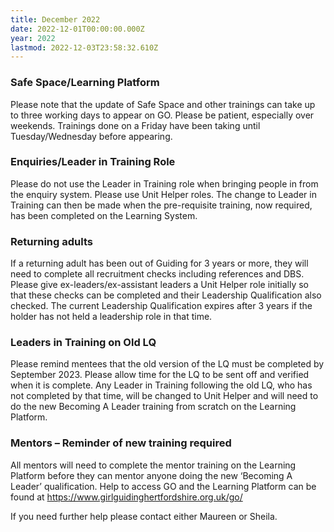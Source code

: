 ```yaml
---
title: December 2022
date: 2022-12-01T00:00:00.000Z
year: 2022
lastmod: 2022-12-03T23:58:32.610Z
---
```

### Safe Space/Learning Platform

Please note that the update of Safe Space and other trainings can take up to three working days to appear on GO. Please be patient, especially over weekends. Trainings done on a Friday have been taking until Tuesday/Wednesday before appearing.

### Enquiries/Leader in Training Role

Please do not use the Leader in Training role when bringing people in from the enquiry system. Please use Unit Helper roles. The change to Leader in Training can then be made when the pre-requisite training, now required, has been completed on the Learning System.

### Returning adults

If a returning adult has been out of Guiding for 3 years or more, they will need to complete all recruitment checks including references and DBS. Please give ex-leaders/ex-assistant leaders a Unit Helper role initially so that these checks can be completed and their Leadership Qualification also checked. The current Leadership Qualification expires after 3 years if the holder has not held a leadership role in that time.

### Leaders in Training on Old LQ

Please remind mentees that the old version of the LQ must be completed by September 2023. Please allow time for the LQ to be sent off and verified when it is complete. Any Leader in Training following the old LQ, who has not completed by that time, will be changed to Unit Helper and will need to do the new Becoming A Leader training from scratch on the Learning Platform.

### Mentors – Reminder of new training required

All mentors will need to complete the mentor training on the Learning Platform before they can mentor anyone doing the new ‘Becoming A Leader’ qualification. Help to access GO and the Learning Platform can be found at <https://www.girlguidinghertfordshire.org.uk/go/>

If you need further help please contact either Maureen or Sheila.  
